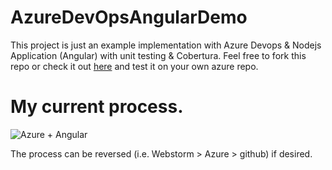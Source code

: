 # AzureDevOpsAngularDemo

This project is just an example implementation with Azure Devops & Nodejs Application (Angular) with unit testing & Cobertura.
Feel free to fork this repo or check it out [here](https://dev.azure.com/dbma-dev/AzureDevOpsAngular) and test it on your own azure repo.

# My current process.
![Azure + Angular](http://dmartinez.dbma-dev.com/img/azure-angular.png)

The process can be reversed (i.e. Webstorm > Azure > github) if desired.
